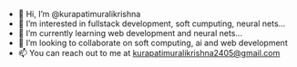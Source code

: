 - 👋 Hi, I’m @kurapatimuralikrishna
- 👀 I’m interested in fullstack development, soft cumputing, neural nets...
- 🌱 I’m currently learning web development and neural nets...
- 💞️ I’m looking to collaborate on soft computing, ai and web development
- 📫 You can reach out to me at kurapatimuralikrishna2405@gmail.com

<!---
kurapatimuralikrishna/kurapatimuralikrishna is a ✨ special ✨ repository because its `README.md` (this file) appears on your GitHub profile.
You can click the Preview link to take a look at your changes.
--->
